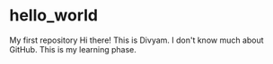 # hello_world
My first repository
 Hi there! This is Divyam. I don't know much about GitHub. This is my learning phase.
